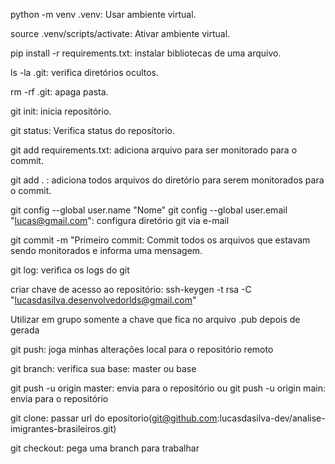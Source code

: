python -m venv .venv: Usar ambiente virtual.

source .venv/scripts/activate: Ativar ambiente virtual.

pip install -r requirements.txt: instalar bibliotecas de uma arquivo.

ls -la .git: verifica diretórios ocultos.

rm -rf .git: apaga pasta.

git init: inicia repositório.

git status: Verifica status do reposítorio.

git add requirements.txt: adiciona arquivo para ser monitorado para o commit.

git add . : adiciona todos arquivos do diretório para serem monitorados para o commit.

git config --global user.name "Nome"
git config --global user.email "lucas@gmail.com": configura diretório git via e-mail

git commit -m "Primeiro commit: Commit todos os arquivos que estavam sendo monitorados e informa uma mensagem.

git log: verifica os logs do git

criar chave de acesso ao repositório: ssh-keygen -t rsa -C "lucasdasilva.desenvolvedorlds@gmail.com"

Utilizar em grupo somente a chave que fica no arquivo .pub depois de gerada

git push: joga minhas alterações local para o repositório remoto

git branch: verifica sua base: master ou base

git push -u origin master: envia para o repositório
ou
git push -u origin main: envia para o repositório

git clone: passar url do epositorio(git@github.com:lucasdasilva-dev/analise-imigrantes-brasileiros.git)

git checkout: pega uma branch para trabalhar